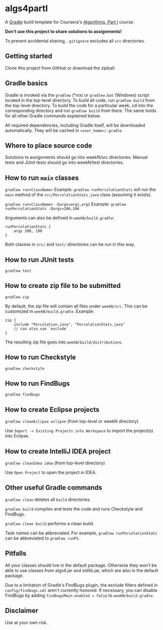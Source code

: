 algs4partI
==========

A [Gradle](http://gradle.org) build template for Coursera's [Algorithms, Part I](https://www.coursera.org/course/algs4partI) course.

**Don't use this project to share solutions to assignments!**

To prevent accidental sharing, `.gitignore` excludes all `src` directories.

Getting started
---------------

Clone this project from GitHub or download the zipball.

Gradle basics
-------------

Gradle is invoked via the `gradlew` (*nix) or `gradlew.bat` (Windows) script located
in the top-level directory. To build all code, run `gradlew build` from the top-level directory.
To build the code for a particular week, cd into the corresponding directory and run
`gradlew build` from there. The same holds for all other Gradle commands explained below.

All required dependencies, including Gradle itself, will be downloaded automatically.
They will be cached in `<user_home>/.gradle`.

Where to place source code
--------------------------

Solutions to assignments should go into weekN/src directories.
Manual tests and JUnit tests should go into weekN/test directories.

How to run `main` classes
-------------------------

`gradlew run<ClassName>`
Example: `gradlew runPercolationStats` will run the `main` method of the `src/PercolationStats.java` class (assuming it exists).

`gradlew run<ClassName> -Dargs=arg1,arg2`
Example: `gradlew runPercolationStats -Dargs=200,100`

Arguments can also be defined in `weekN/build.gradle`:

    runPercolationStats {
        args 200, 100
    }

Both classes in `src/` and `test/` directories can be run in this way.

How to run JUnit tests
----------------------

`gradlew test`

How to create zip file to be submitted
--------------------------------------

`gradlew zip`

By default, the zip file will contain all files under `weekN/src`. This can be
customized in `weekN/build.gradle`. Example:

    zip {
        include "Percolation.java", "PercolationStats.java"
        // can also use `exclude`
    }

The resulting zip file goes into `weekN/build/distributions`.

How to run Checkstyle
---------------------

`gradlew checkstyle`

How to run FindBugs
-------------------

`gradlew findbugs`

How to create Eclipse projects
------------------------------

`gradlew cleanEclipse eclipse` (from top-level or weekN directory)

Use `Import -> Existing Projects into Workspace` to import the project(s) into Eclipse.

How to create IntelliJ IDEA project
-----------------------------------

`gradlew cleanIdea idea` (from top-level directory)

Use `Open Project` to open the project in IDEA.

Other useful Gradle commands
----------------------------

`gradlew clean` deletes all `build` directories.

`gradlew build` compiles and tests the code and runs Checkstyle and FindBugs.

`gradlew clean build` performs a clean build.

Task names can be abbreviated. For example, `gradlew runPercolationStats` can be
abbreviated to `gradlew runPS`.

Pitfalls
--------

All your classes should live in the default package. Otherwise they won't be able to
use classes from algs4.jar and stdlib.jar, which are also in the default package.

Due to a limitation of Gradle's FindBugs plugin, the exclude filters defined
in `config/findbugs.xml` aren't currently honored. If necessary, you can disable FindBugs
by adding `findbugsMain.enabled = false` to `weekN/build.gradle`.

Disclaimer
----------

Use at your own risk.



